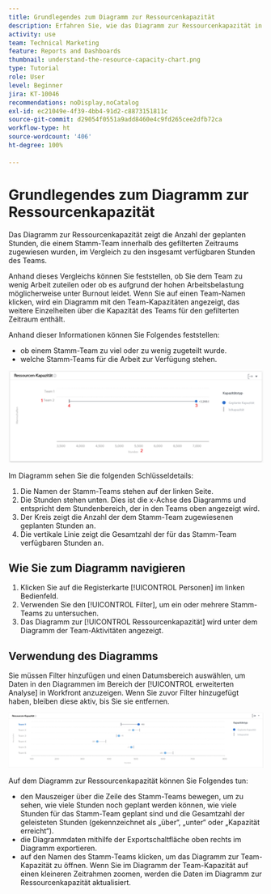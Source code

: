 ```yaml
---
title: Grundlegendes zum Diagramm zur Ressourcenkapazität
description: Erfahren Sie, wie das Diagramm zur Ressourcenkapazität in der [!UICONTROL erweiterten Analyse] die Anzahl der geplanten Stunden, die einem Stamm-Team innerhalb des gefilterten Zeitraums zugewiesen wurden, im Vergleich zu den insgesamt verfügbaren Stunden des Teams anzeigt.
activity: use
team: Technical Marketing
feature: Reports and Dashboards
thumbnail: understand-the-resource-capacity-chart.png
type: Tutorial
role: User
level: Beginner
jira: KT-10046
recommendations: noDisplay,noCatalog
exl-id: ec21049e-4f39-4bb4-91d2-c8873151811c
source-git-commit: d29054f0551a9add8460e4c9fd265cee2dfb72ca
workflow-type: ht
source-wordcount: '406'
ht-degree: 100%

---
```


# Grundlegendes zum Diagramm zur Ressourcenkapazität

Das Diagramm zur Ressourcenkapazität zeigt die Anzahl der geplanten Stunden, die einem Stamm-Team innerhalb des gefilterten Zeitraums zugewiesen wurden, im Vergleich zu den insgesamt verfügbaren Stunden des Teams.

Anhand dieses Vergleichs können Sie feststellen, ob Sie dem Team zu wenig Arbeit zuteilen oder ob es aufgrund der hohen Arbeitsbelastung möglicherweise unter Burnout leidet. Wenn Sie auf einen Team-Namen klicken, wird ein Diagramm mit den Team-Kapazitäten angezeigt, das weitere Einzelheiten über die Kapazität des Teams für den gefilterten Zeitraum enthält.

Anhand dieser Informationen können Sie Folgendes feststellen:

* ob einem Stamm-Team zu viel oder zu wenig zugeteilt wurde.
* welche Stamm-Teams für die Arbeit zur Verfügung stehen.

![Ein Bild, das ein Diagramm zur Ressourcenkapazität mit Zahlen zu den Bereichen anzeigt, die in den folgenden Aufzählungspunkten beschrieben werden](assets/section-3-2.png)

Im Diagramm sehen Sie die folgenden Schlüsseldetails:

1. Die Namen der Stamm-Teams stehen auf der linken Seite.
1. Die Stunden stehen unten. Dies ist die x-Achse des Diagramms und entspricht dem Stundenbereich, der in den Teams oben angezeigt wird.
1. Der Kreis zeigt die Anzahl der dem Stamm-Team zugewiesenen geplanten Stunden an.
1. Die vertikale Linie zeigt die Gesamtzahl der für das Stamm-Team verfügbaren Stunden an.

## Wie Sie zum Diagramm navigieren

1. Klicken Sie auf die Registerkarte [!UICONTROL Personen] im linken Bedienfeld.
1. Verwenden Sie den [!UICONTROL Filter], um ein oder mehrere Stamm-Teams zu untersuchen.
1. Das Diagramm zur [!UICONTROL Ressourcenkapazität] wird unter dem Diagramm der Team-Aktivitäten angezeigt.

## Verwendung des Diagramms

Sie müssen Filter hinzufügen und einen Datumsbereich auswählen, um Daten in den Diagrammen im Bereich der [!UICONTROL erweiterten Analyse] in Workfront anzuzeigen. Wenn Sie zuvor Filter hinzugefügt haben, bleiben diese aktiv, bis Sie sie entfernen.

![Ein Bild mit einem Diagramm zur Ressourcenkapazität](assets/section-3-3.png)

Auf dem Diagramm zur Ressourcenkapazität können Sie Folgendes tun:

* den Mauszeiger über die Zeile des Stamm-Teams bewegen, um zu sehen, wie viele Stunden noch geplant werden können, wie viele Stunden für das Stamm-Team geplant sind und die Gesamtzahl der geleisteten Stunden (gekennzeichnet als „über“, „unter“ oder „Kapazität erreicht“).
* die Diagrammdaten mithilfe der Exportschaltfläche oben rechts im Diagramm exportieren.
* auf den Namen des Stamm-Teams klicken, um das Diagramm zur Team-Kapazität zu öffnen. Wenn Sie im Diagramm der Team-Kapazität auf einen kleineren Zeitrahmen zoomen, werden die Daten im Diagramm zur Ressourcenkapazität aktualisiert.
